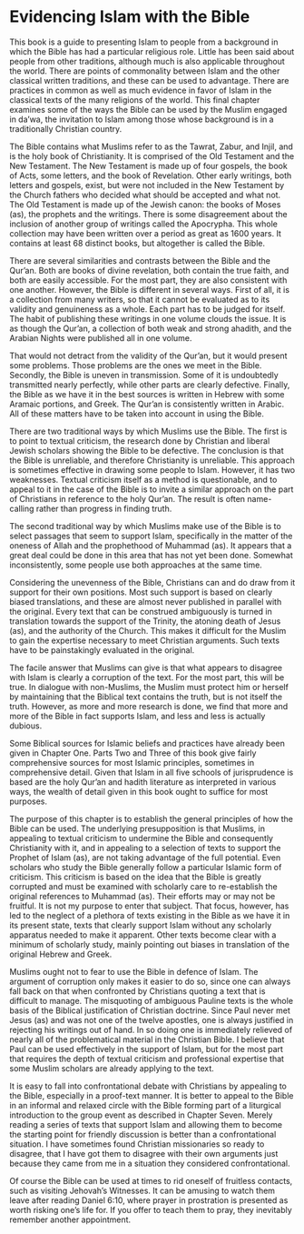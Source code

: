 Evidencing Islam with the Bible
===============================

This book is a guide to presenting Islam to people from a background in
which the Bible has had a particular religious role. Little has been
said about people from other traditions, although much is also
applicable throughout the world. There are points of commonality between
Islam and the other classical written traditions, and these can be used
to advantage. There are practices in common as well as much evidence in
favor of Islam in the classical texts of the many religions of the
world. This final chapter examines some of the ways the Bible can be
used by the Muslim engaged in da’wa, the invitation to Islam among those
whose background is in a traditionally Christian country.

The Bible contains what Muslims refer to as the Tawrat, Zabur, and
Injil, and is the holy book of Christianity. It is comprised of the Old
Testament and the New Testament. The New Testament is made up of four
gospels, the book of Acts, some letters, and the book of Revelation.
Other early writings, both letters and gospels, exist, but were not
included in the New Testament by the Church fathers who decided what
should be accepted and what not. The Old Testament is made up of the
Jewish canon: the books of Moses (as), the prophets and the writings.
There is some disagreement about the inclusion of another group of
writings called the Apocrypha. This whole collection may have been
written over a period as great as 1600 years. It contains at least 68
distinct books, but altogether is called the Bible.

There are several similarities and contrasts between the Bible and the
Qur’an. Both are books of divine revelation, both contain the true
faith, and both are easily accessible. For the most part, they are also
consistent with one another. However, the Bible is different in several
ways. First of all, it is a collection from many writers, so that it
cannot be evaluated as to its validity and genuineness as a whole. Each
part has to be judged for itself. The habit of publishing these writings
in one volume clouds the issue. It is as though the Qur’an, a collection
of both weak and strong ahadith, and the Arabian Nights were published
all in one volume.

That would not detract from the validity of the Qur’an, but it would
present some problems. Those problems are the ones we meet in the Bible.
Secondly, the Bible is uneven in transmission. Some of it is undoubtedly
transmitted nearly perfectly, while other parts are clearly defective.
Finally, the Bible as we have it in the best sources is written in
Hebrew with some Aramaic portions, and Greek. The Qur’an is consistently
written in Arabic. All of these matters have to be taken into account in
using the Bible.

There are two traditional ways by which Muslims use the Bible. The first
is to point to textual criticism, the research done by Christian and
liberal Jewish scholars showing the Bible to be defective. The
conclusion is that the Bible is unreliable, and therefore Christianity
is unreliable. This approach is sometimes effective in drawing some
people to Islam. However, it has two weaknesses. Textual criticism
itself as a method is questionable, and to appeal to it in the case of
the Bible is to invite a similar approach on the part of Christians in
reference to the holy Qur’an. The result is often name-calling rather
than progress in finding truth.

The second traditional way by which Muslims make use of the Bible is to
select passages that seem to support Islam, specifically in the matter
of the oneness of Allah and the prophethood of Muhammad (as). It appears
that a great deal could be done in this area that has not yet been done.
Somewhat inconsistently, some people use both approaches at the same
time.

Considering the unevenness of the Bible, Christians can and do draw from
it support for their own positions. Most such support is based on
clearly biased translations, and these are almost never published in
parallel with the original. Every text that can be construed ambiguously
is turned in translation towards the support of the Trinity, the atoning
death of Jesus (as), and the authority of the Church. This makes it
difficult for the Muslim to gain the expertise necessary to meet
Christian arguments. Such texts have to be painstakingly evaluated in
the original.

The facile answer that Muslims can give is that what appears to disagree
with Islam is clearly a corruption of the text. For the most part, this
will be true. In dialogue with non-Muslims, the Muslim must protect him
or herself by maintaining that the Biblical text contains the truth, but
is not itself the truth. However, as more and more research is done, we
find that more and more of the Bible in fact supports Islam, and less
and less is actually dubious.

Some Biblical sources for Islamic beliefs and practices have already
been given in Chapter One. Parts Two and Three of this book give fairly
comprehensive sources for most Islamic principles, sometimes in
comprehensive detail. Given that Islam in all five schools of
jurisprudence is based are the holy Qur’an and hadith literature as
interpreted in various ways, the wealth of detail given in this book
ought to suffice for most purposes.

The purpose of this chapter is to establish the general principles of
how the Bible can be used. The underlying presupposition is that
Muslims, in appealing to textual criticism to undermine the Bible and
consequently Christianity with it, and in appealing to a selection of
texts to support the Prophet of Islam (as), are not taking advantage of
the full potential. Even scholars who study the Bible generally follow a
particular Islamic form of criticism. This criticism is based on the
idea that the Bible is greatly corrupted and must be examined with
scholarly care to re-establish the original references to Muhammad (as).
Their efforts may or may not be fruitful. It is not my purpose to enter
that subject. That focus, however, has led to the neglect of a plethora
of texts existing in the Bible as we have it in its present state, texts
that clearly support Islam without any scholarly apparatus needed to
make it apparent. Other texts become clear with a minimum of scholarly
study, mainly pointing out biases in translation of the original Hebrew
and Greek.

Muslims ought not to fear to use the Bible in defence of Islam. The
argument of corruption only makes it easier to do so, since one can
always fall back on that when confronted by Christians quoting a text
that is difficult to manage. The misquoting of ambiguous Pauline texts
is the whole basis of the Biblical justification of Christian doctrine.
Since Paul never met Jesus (as) and was not one of the twelve apostles,
one is always justified in rejecting his writings out of hand. In so
doing one is immediately relieved of nearly all of the problematical
material in the Christian Bible. I believe that Paul can be used
effectively in the support of Islam, but for the most part that requires
the depth of textual criticism and professional expertise that some
Muslim scholars are already applying to the text.

It is easy to fall into confrontational debate with Christians by
appealing to the Bible, especially in a proof-text manner. It is better
to appeal to the Bible in an informal and relaxed circle with the Bible
forming part of a liturgical introduction to the group event as
described in Chapter Seven. Merely reading a series of texts that
support Islam and allowing them to become the starting point for
friendly discussion is better than a confrontational situation. I have
sometimes found Christian missionaries so ready to disagree, that I have
got them to disagree with their own arguments just because they came
from me in a situation they considered confrontational.

Of course the Bible can be used at times to rid oneself of fruitless
contacts, such as visiting Jehovah’s Witnesses. It can be amusing to
watch them leave after reading Daniel 6:10, where prayer in prostration
is presented as worth risking one’s life for. If you offer to teach them
to pray, they inevitably remember another appointment.



